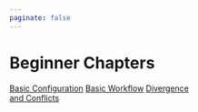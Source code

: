 ```yaml
---
paginate: false
---
```


# Beginner Chapters

<div class="dashboard-tiles">
  <a class="tile-link" href="ops/git/100/basic-config.html">Basic Configuration</a>
  <a class="tile-link" href="ops/git/100/workflow.html">Basic Workflow</a>
  <a class="tile-link" href="ops/git/100/diveregence-conflict.html">Divergence <br> and Conflicts</a>
</div>
